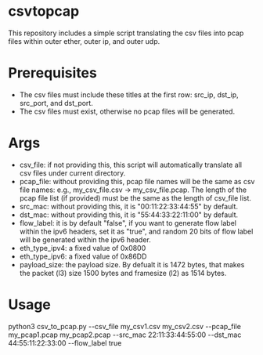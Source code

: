 # csvtopcap
This repository includes a simple script translating the csv files into pcap files within outer ether, outer ip, and outer udp.

# Prerequisites
* The csv files must include these titles at the first row: src_ip, dst_ip, src_port, and dst_port.
* The csv files must exist, otherwise no pcap files will be generated.

# Args
* csv_file: if not providing this, this script will automatically translate all csv files under current directory.
* pcap_file: without providing this, pcap file names will be the same as csv file names: e.g., my_csv_file.csv -> my_csv_file.pcap. The length of the pcap file list (if provided) must be the same as the length of csv_file list.
* src_mac: without providing this, it is "00:11:22:33:44:55" by default.
* dst_mac: without providing this, it is "55:44:33:22:11:00" by default.
* flow_label: it is by default "false", if you want to generate flow label within the ipv6 headers, set it as "true", and random 20 bits of flow label will be generated within the ipv6 header.
* eth_type_ipv4: a fixed value of 0x0800
* eth_type_ipv6: a fixed value of 0x86DD
* payload_size: the payload size. By defualt it is 1472 bytes, that makes the packet (l3) size 1500 bytes and framesize (l2) as 1514 bytes.

# Usage
python3 csv_to_pcap.py --csv_file my_csv1.csv my_csv2.csv --pcap_file my_pcap1.pcap my_pcap2.pcap --src_mac 22:11:33:44:55:00 --dst_mac 44:55:11:22:33:00 --flow_label true
